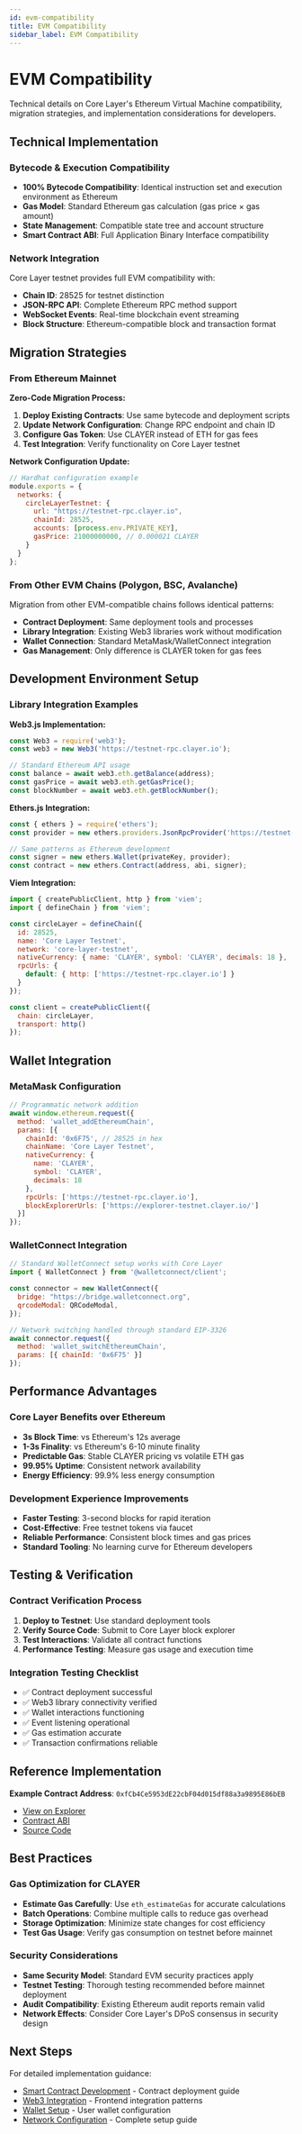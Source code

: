```yaml
---
id: evm-compatibility
title: EVM Compatibility
sidebar_label: EVM Compatibility
---
```


# EVM Compatibility

Technical details on Core Layer's Ethereum Virtual Machine compatibility, migration strategies, and implementation considerations for developers.

## Technical Implementation

### Bytecode & Execution Compatibility
- **100% Bytecode Compatibility**: Identical instruction set and execution environment as Ethereum
- **Gas Model**: Standard Ethereum gas calculation (gas price × gas amount)  
- **State Management**: Compatible state tree and account structure
- **Smart Contract ABI**: Full Application Binary Interface compatibility

### Network Integration
Core Layer testnet provides full EVM compatibility with:
- **Chain ID**: 28525 for testnet distinction
- **JSON-RPC API**: Complete Ethereum RPC method support
- **WebSocket Events**: Real-time blockchain event streaming
- **Block Structure**: Ethereum-compatible block and transaction format

## Migration Strategies

### From Ethereum Mainnet
**Zero-Code Migration Process:**
1. **Deploy Existing Contracts**: Use same bytecode and deployment scripts
2. **Update Network Configuration**: Change RPC endpoint and chain ID
3. **Configure Gas Token**: Use CLAYER instead of ETH for gas fees
4. **Test Integration**: Verify functionality on Core Layer testnet

**Network Configuration Update:**
```javascript
// Hardhat configuration example
module.exports = {
  networks: {
    circleLayerTestnet: {
      url: "https://testnet-rpc.clayer.io",
      chainId: 28525,
      accounts: [process.env.PRIVATE_KEY],
      gasPrice: 21000000000, // 0.000021 CLAYER
    }
  }
};
```

### From Other EVM Chains (Polygon, BSC, Avalanche)
Migration from other EVM-compatible chains follows identical patterns:
- **Contract Deployment**: Same deployment tools and processes
- **Library Integration**: Existing Web3 libraries work without modification
- **Wallet Connection**: Standard MetaMask/WalletConnect integration
- **Gas Management**: Only difference is CLAYER token for gas fees

## Development Environment Setup

### Library Integration Examples

**Web3.js Implementation:**
```javascript
const Web3 = require('web3');
const web3 = new Web3('https://testnet-rpc.clayer.io');

// Standard Ethereum API usage
const balance = await web3.eth.getBalance(address);
const gasPrice = await web3.eth.getGasPrice();
const blockNumber = await web3.eth.getBlockNumber();
```

**Ethers.js Integration:**
```javascript
const { ethers } = require('ethers');
const provider = new ethers.providers.JsonRpcProvider('https://testnet-rpc.clayer.io');

// Same patterns as Ethereum development
const signer = new ethers.Wallet(privateKey, provider);
const contract = new ethers.Contract(address, abi, signer);
```

**Viem Integration:**
```javascript
import { createPublicClient, http } from 'viem';
import { defineChain } from 'viem';

const circleLayer = defineChain({
  id: 28525,
  name: 'Core Layer Testnet',
  network: 'core-layer-testnet',
  nativeCurrency: { name: 'CLAYER', symbol: 'CLAYER', decimals: 18 },
  rpcUrls: {
    default: { http: ['https://testnet-rpc.clayer.io'] }
  }
});

const client = createPublicClient({
  chain: circleLayer,
  transport: http()
});
```

## Wallet Integration

### MetaMask Configuration
```javascript
// Programmatic network addition
await window.ethereum.request({
  method: 'wallet_addEthereumChain',
  params: [{
    chainId: '0x6F75', // 28525 in hex
    chainName: 'Core Layer Testnet',
    nativeCurrency: {
      name: 'CLAYER',
      symbol: 'CLAYER',
      decimals: 18
    },
    rpcUrls: ['https://testnet-rpc.clayer.io'],
    blockExplorerUrls: ['https://explorer-testnet.clayer.io/']
  }]
});
```

### WalletConnect Integration
```javascript
// Standard WalletConnect setup works with Core Layer
import { WalletConnect } from '@walletconnect/client';

const connector = new WalletConnect({
  bridge: "https://bridge.walletconnect.org",
  qrcodeModal: QRCodeModal,
});

// Network switching handled through standard EIP-3326
await connector.request({
  method: 'wallet_switchEthereumChain',
  params: [{ chainId: '0x6F75' }]
});
```

## Performance Advantages

### Core Layer Benefits over Ethereum
- **3s Block Time**: vs Ethereum's 12s average
- **1-3s Finality**: vs Ethereum's 6-10 minute finality  
- **Predictable Gas**: Stable CLAYER pricing vs volatile ETH gas
- **99.95% Uptime**: Consistent network availability
- **Energy Efficiency**: 99.9% less energy consumption

### Development Experience Improvements
- **Faster Testing**: 3-second blocks for rapid iteration
- **Cost-Effective**: Free testnet tokens via faucet
- **Reliable Performance**: Consistent block times and gas prices
- **Standard Tooling**: No learning curve for Ethereum developers

## Testing & Verification

### Contract Verification Process
1. **Deploy to Testnet**: Use standard deployment tools
2. **Verify Source Code**: Submit to Core Layer block explorer
3. **Test Interactions**: Validate all contract functions
4. **Performance Testing**: Measure gas usage and execution time

### Integration Testing Checklist
- ✅ Contract deployment successful
- ✅ Web3 library connectivity verified  
- ✅ Wallet interactions functioning
- ✅ Event listening operational
- ✅ Gas estimation accurate
- ✅ Transaction confirmations reliable

## Reference Implementation

**Example Contract Address**: `0xfCb4Ce5953dE22cbF04d015df88a3a9895E86bEB`
- [View on Explorer](https://explorer-testnet.clayer.io/address/0xfCb4Ce5953dE22cbF04d015df88a3a9895E86bEB?tab=contract)
- [Contract ABI](https://explorer-testnet.clayer.io/address/0xfCb4Ce5953dE22cbF04d015df88a3a9895E86bEB?tab=contract_abi)
- [Source Code](https://explorer-testnet.clayer.io/address/0xfCb4Ce5953dE22cbF04d015df88a3a9895E86bEB?tab=contract)

## Best Practices

### Gas Optimization for CLAYER
- **Estimate Gas Carefully**: Use `eth_estimateGas` for accurate calculations
- **Batch Operations**: Combine multiple calls to reduce gas overhead
- **Storage Optimization**: Minimize state changes for cost efficiency
- **Test Gas Usage**: Verify gas consumption on testnet before mainnet

### Security Considerations
- **Same Security Model**: Standard EVM security practices apply
- **Testnet Testing**: Thorough testing recommended before mainnet deployment
- **Audit Compatibility**: Existing Ethereum audit reports remain valid
- **Network Effects**: Consider Core Layer's DPoS consensus in security design

## Next Steps

For detailed implementation guidance:
- [Smart Contract Development](/development/writing-smart-contracts) - Contract deployment guide
- [Web3 Integration](/development/web3-integration) - Frontend integration patterns
- [Wallet Setup](/getting-started/set-up-wallet) - User wallet configuration
- [Network Configuration](/getting-started/connect-testnet) - Complete setup guide